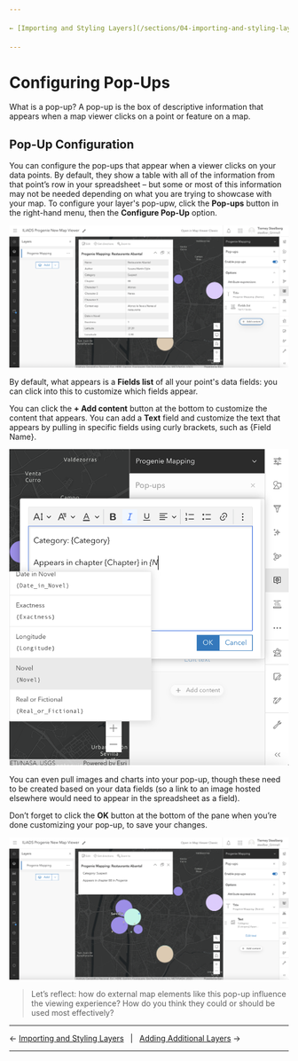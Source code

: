 ```yaml
---

← [Importing and Styling Layers](/sections/04-importing-and-styling-layers.md)&nbsp;&nbsp;&nbsp;|&nbsp;&nbsp;&nbsp;[Adding Additional Layers](/sections/06-adding-additional-layers.md) →

---
```


# Configuring Pop-Ups
What is a pop-up? A pop-up is the box of descriptive information that appears when a map viewer clicks on a point or feature on a map.

## Pop-Up Configuration

You can configure the pop-ups that appear when a viewer clicks on your data points. By default, they show a table with all of the information from that point’s row in your spreadsheet – but some or most of this information may not be needed depending on what you are trying to showcase with your map. To configure your layer's pop-upw, click the **Pop-ups** button in the right-hand menu, then the **Configure Pop-Up** option.

![Screenshot of the ArcGIS Online pop-up menu of options](/images/AO-new-popup-menu.png)

By default, what appears is a **Fields list** of all your point's data fields: you can click into this to customize which fields appear.

You can click the **+ Add content** button at the bottom to customize the content that appears. You can add a **Text** field and customize the text that appears by pulling in specific fields using curly brackets, such as \{Field Name\}. 

![Screenshot of the ArcGIS Online pop-up text being customized](/images/AO-new-custom-pop-up.png)

You can even pull images and charts into your pop-up, though these need to be created based on your data fields (so a link to an image hosted elsewhere would need to appear in the spreadsheet as a field).

Don’t forget to click the **OK** button at the bottom of the pane when you’re done customizing your pop-up, to save your changes.

![Screenshot of the ArcGIS Online pop-up after customization](/images/AO-new-pop-up-view.png)

> Let’s reflect: how do external map elements like this pop-up influence the viewing experience? How do you think they could or should be used most effectively?

---

← [Importing and Styling Layers](/sections/04-importing-and-styling-layers.md)&nbsp;&nbsp;&nbsp;|&nbsp;&nbsp;&nbsp;[Adding Additional Layers](/sections/06-adding-additional-layers.md) →

---
